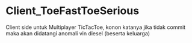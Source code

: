 # Client_ToeFastToeSerious
Client side untuk Multiplayer TicTacToe, konon katanya jika tidak commit maka akan didatangi anomali vin diesel (beserta keluarga)
